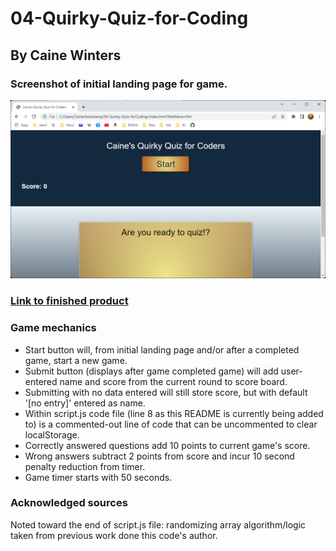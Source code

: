 # 04-Quirky-Quiz-for-Coding
## By Caine Winters


### Screenshot of initial landing page for game.
![Screenshot of initial landing page for game.](./assets/img/404.jpg)

### [Link to finished product](https://elcaine.github.io/04-Quirky-Quiz-forCoding//)

### Game mechanics
- Start button will, from initial landing page and/or after a completed game, start a new game.
- Submit button (displays after game completed game) will add user-entered name and score from the current round to score board.
- Submitting with no data entered will still store score, but with default '[no entry]' entered as name.
- Within script.js code file (line 8 as this README is currently being added to) is a commented-out line of code that can be uncommented to clear localStorage.
- Correctly answered questions add 10 points to current game's score.
- Wrong answers subtract 2 points from score and incur 10 second penalty reduction from timer.
- Game timer starts with 50 seconds.

### Acknowledged sources
Noted toward the end of script.js file:  randomizing array algorithm/logic taken from previous work done this code's author.